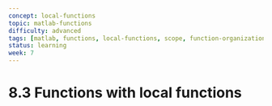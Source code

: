 ```yaml
---
concept: local-functions
topic: matlab-functions
difficulty: advanced
tags: [matlab, functions, local-functions, scope, function-organization]
status: learning
week: 7
---
```


# 8.3 Functions with local functions